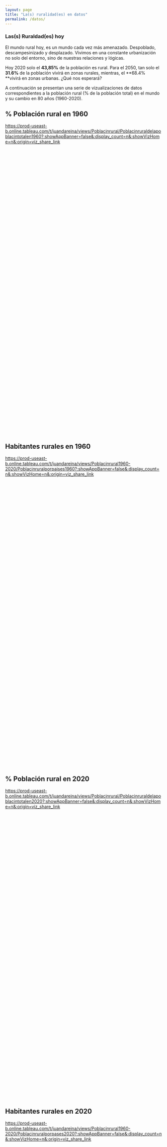 ```yaml
---
layout: page
title: "La(s) ruralidad(es) en datos"
permalink: /datos/
---
```


### Las(s) Ruraldad(es) hoy

El mundo rural hoy, es un mundo cada vez más amenazado. Despoblado, descampesinizado y desplazado. Vivimos en una constante urbanización no solo del entorno, sino de nuestras relaciones y lógicas. 

Hoy 2020 solo el **43,85%** de la población es rural. 
Para el 2050, tan solo el **31.6%** de la población vivirá en zonas rurales, mientras, el **68.4% **vivirá en zonas urbanas.
¿Qué nos esperará?

A continuación se presentan una serie de vizualizaciones de datos correspondientes a la población rural (% de la población total) en el mundo y su cambio en 80 años (1960-2020).

## % Población rural en 1960

https://prod-useast-b.online.tableau.com/t/juandareina/views/Poblacinrural/Poblacinruraldelapoblacintotalen1960?:showAppBanner=false&:display_count=n&:showVizHome=n&:origin=viz_share_link

<script type='text/javascript' src='https://prod-useast-b.online.tableau.com/javascripts/api/viz_v1.js'></script><div class='tableauPlaceholder' style='width: 1920px; height: 914px;'><object class='tableauViz' width='1920' height='914' style='display:none;'><param name='host_url' value='https%3A%2F%2Fprod-useast-b.online.tableau.com%2F' /> <param name='embed_code_version' value='3' /> <param name='site_root' value='&#47;t&#47;juandareina' /><param name='name' value='Poblacinrural&#47;Poblacinruraldelapoblacintotalen1960' /><param name='tabs' value='no' /><param name='toolbar' value='yes' /><param name='showAppBanner' value='false' /></object></div>

## Habitantes rurales en 1960

https://prod-useast-b.online.tableau.com/t/juandareina/views/Poblacinrural1960-2020/Poblacinruralporpaises1960?:showAppBanner=false&:display_count=n&:showVizHome=n&:origin=viz_share_link

<script type='text/javascript' src='https://prod-useast-b.online.tableau.com/javascripts/api/viz_v1.js'></script><div class='tableauPlaceholder' style='width: 1920px; height: 914px;'><object class='tableauViz' width='1920' height='914' style='display:none;'><param name='host_url' value='https%3A%2F%2Fprod-useast-b.online.tableau.com%2F' /> <param name='embed_code_version' value='3' /> <param name='site_root' value='&#47;t&#47;juandareina' /><param name='name' value='Poblacinrural1960-2020&#47;Poblacinruralporpaises1960' /><param name='tabs' value='no' /><param name='toolbar' value='yes' /><param name='showAppBanner' value='false' /></object></div>

## % Población rural en 2020

https://prod-useast-b.online.tableau.com/t/juandareina/views/Poblacinrural/Poblacinruraldelapoblacintotalen2020?:showAppBanner=false&:display_count=n&:showVizHome=n&:origin=viz_share_link

<script type='text/javascript' src='https://prod-useast-b.online.tableau.com/javascripts/api/viz_v1.js'></script><div class='tableauPlaceholder' style='width: 1920px; height: 914px;'><object class='tableauViz' width='1920' height='914' style='display:none;'><param name='host_url' value='https%3A%2F%2Fprod-useast-b.online.tableau.com%2F' /> <param name='embed_code_version' value='3' /> <param name='site_root' value='&#47;t&#47;juandareina' /><param name='name' value='Poblacinrural&#47;Poblacinruraldelapoblacintotalen2020' /><param name='tabs' value='no' /><param name='toolbar' value='yes' /><param name='showAppBanner' value='false' /></object></div>


## Habitantes rurales en 2020

https://prod-useast-b.online.tableau.com/t/juandareina/views/Poblacinrural1960-2020/Poblacinruralporpases2020?:showAppBanner=false&:display_count=n&:showVizHome=n&:origin=viz_share_link

<script type='text/javascript' src='https://prod-useast-b.online.tableau.com/javascripts/api/viz_v1.js'></script><div class='tableauPlaceholder' style='width: 1920px; height: 914px;'><object class='tableauViz' width='1920' height='914' style='display:none;'><param name='host_url' value='https%3A%2F%2Fprod-useast-b.online.tableau.com%2F' /> <param name='embed_code_version' value='3' /> <param name='site_root' value='&#47;t&#47;juandareina' /><param name='name' value='Poblacinrural1960-2020&#47;Poblacinruralporpases2020' /><param name='tabs' value='no' /><param name='toolbar' value='yes' /><param name='showAppBanner' value='false' /></object></div>

## España y Colombia ¿qué?

https://prod-useast-b.online.tableau.com/t/juandareina/views/1960-2020Colombia-EspaaPoblacinrural/Dashboard1?:showAppBanner=false&:display_count=n&:showVizHome=n&:origin=viz_share_link

<script type='text/javascript' src='https://prod-useast-b.online.tableau.com/javascripts/api/viz_v1.js'></script><div class='tableauPlaceholder' style='width: 1000px; height: 827px;'><object class='tableauViz' width='1000' height='827' style='display:none;'><param name='host_url' value='https%3A%2F%2Fprod-useast-b.online.tableau.com%2F' /> <param name='embed_code_version' value='3' /> <param name='site_root' value='&#47;t&#47;juandareina' /><param name='name' value='1960-2020Colombia-EspaaPoblacinrural&#47;Dashboard1' /><param name='tabs' value='no' /><param name='toolbar' value='yes' /><param name='showAppBanner' value='false' /></object></div>



